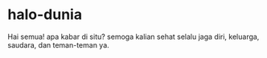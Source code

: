 # halo-dunia

Hai semua!
apa kabar di situ? semoga kalian sehat selalu
jaga diri, keluarga, saudara, dan teman-teman ya.

